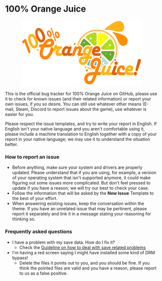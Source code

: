 # 100% Orange Juice

<p align="center">
  <img src="https://github.com/FruitbatFactory/100-Orange-Juice/raw/refs/heads/main/imgs/logo.png">
</p>

This is the official bug tracker for 100% Orange Juice on GitHub, please use it to check for known issues (and their related information) or report your own issues, if you so desire. You can still use whatever other means (E-mail, Steam, Discord to report issues about the game), use whatever is easier for you.

Please respect the issue templates, and try to write your report in English. If English isn't your native language and you aren't comfortable using it, please include a machine translation to English together with a copy of your report in your native language; we may use it to understand the situation better.

### How to report an issue

- Before anything, make sure your system and drivers are properly updated. Please understand that if you are using, for example, a version of your operating system that isn't supported anymore, it could make figuring out some issues more complicated. But don't feel pressed to update if you have a reason; we will try our best to check your case.
- Follow the information that will be asked by the **New Issue** Template to the best of your effort.
- When answering existing issues, keep the conversation within the theme. If you have an unrelated issue that may be pertinent, please report it separately and link it in a message stating your reasoning for thinking so.

### Frequently asked questions

- I have a problem with my save data. How do I fix it?
  - Check the [Guideline on how to deal with save related problems](https://github.com/FruitbatFactory/100-Orange-Juice/blob/main/help/save-guide.md)
- I'm having a red screen saying I might have installed some kind of DRM bypass!
  - Delete the files it points out to you, and you should be fine. If you think the pointed files are valid and you have a reason, please report to us as a false positive.
    
